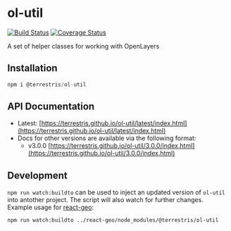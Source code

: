 # ol-util

[![Build Status](https://travis-ci.org/terrestris/ol-util.svg?branch=master)](https://travis-ci.org/terrestris/ol-util)
[![Coverage Status](https://coveralls.io/repos/github/terrestris/ol-util/badge.svg?branch=master)](https://coveralls.io/github/terrestris/ol-util?branch=master)

A set of helper classes for working with OpenLayers

## Installation

```javascript static
npm i @terrestris/ol-util
```

## API Documentation

* Latest: [https://terrestris.github.io/ol-util/latest/index.html](https://terrestris.github.io/ol-util/latest/index.html)
* Docs for other versions are available via the following format:
  * v3.0.0 [https://terrestris.github.io/ol-util/3.0.0/index.html](https://terrestris.github.io/ol-util/3.0.0/index.html)

## Development

`npm run watch:buildto` can be used to inject an updated version of `ol-util` into antother project. The script will also watch for further changes. Example usage for [react-geo](https://github.com/terrestris/react-geo):

```sh
npm run watch:buildto ../react-geo/node_modules/@terrestris/ol-util
```
